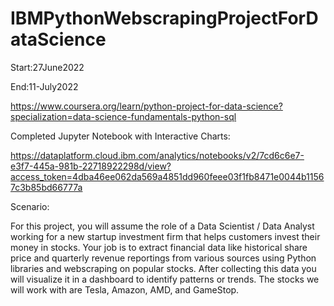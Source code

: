 # IBMPythonWebscrapingProjectForDataScience

Start:27June2022

End:11-July2022

https://www.coursera.org/learn/python-project-for-data-science?specialization=data-science-fundamentals-python-sql

Completed Jupyter Notebook with Interactive Charts:

https://dataplatform.cloud.ibm.com/analytics/notebooks/v2/7cd6c6e7-e3f7-445a-981b-22718922298d/view?access_token=4dba46ee062da569a4851dd960feee03f1fb8471e0044b11567c3b85bd66777a

Scenario:

For this project, you will assume the role of a Data Scientist / Data Analyst working for a new startup investment firm that helps customers invest their money in stocks. Your job is to extract financial data like historical share price and quarterly revenue reportings from various sources using Python libraries and webscraping on popular stocks. After collecting this data you will visualize it in a dashboard to identify patterns or trends. The stocks we will work with are Tesla, Amazon, AMD, and GameStop.
